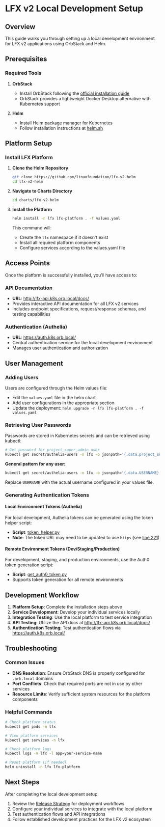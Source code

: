 # LFX v2 Local Development Setup

## Overview

This guide walks you through setting up a local development environment for LFX v2 applications using OrbStack and Helm.

## Prerequisites

### Required Tools

1. **OrbStack**
   - Install OrbStack following the [official installation guide](https://docs.orbstack.dev/install)
   - OrbStack provides a lightweight Docker Desktop alternative with Kubernetes support

2. **Helm**
   - Install Helm package manager for Kubernetes
   - Follow installation instructions at [helm.sh](https://helm.sh/docs/intro/install/)

## Platform Setup

### Install LFX Platform

1. **Clone the Helm Repository**
   ```bash
   git clone https://github.com/linuxfoundation/lfx-v2-helm
   cd lfx-v2-helm
   ```

2. **Navigate to Charts Directory**
   ```bash
   cd charts/lfx-v2-helm
   ```

3. **Install the Platform**
   ```bash
   helm install -n lfx lfx-platform . -f values.yaml
   ```

   This command will:
   - Create the `lfx` namespace if it doesn't exist
   - Install all required platform components
   - Configure services according to the values.yaml file

## Access Points

Once the platform is successfully installed, you'll have access to:

### API Documentation
- **URL**: http://lfx-api.k8s.orb.local/docs/
- Provides interactive API documentation for all LFX v2 services
- Includes endpoint specifications, request/response schemas, and testing capabilities

### Authentication (Authelia)
- **URL**: https://auth.k8s.orb.local/
- Central authentication service for the local development environment
- Manages user authentication and authorization

## User Management

### Adding Users

Users are configured through the Helm values file:
- Edit the `values.yaml` file in the helm chart
- Add user configurations in the appropriate section
- Update the deployment: `helm upgrade -n lfx lfx-platform . -f values.yaml`

### Retrieving User Passwords

Passwords are stored in Kubernetes secrets and can be retrieved using kubectl:

```bash
# Get password for project_super_admin user
kubectl get secret/authelia-users -n lfx -o jsonpath='{.data.project_super_admin}' | base64 -D
```

**General pattern for any user:**
```bash
kubectl get secret/authelia-users -n lfx -o jsonpath='{.data.USERNAME}' | base64 -D
```

Replace `USERNAME` with the actual username configured in your values file.

### Generating Authentication Tokens

#### Local Environment Tokens (Authelia)

For local development, Authelia tokens can be generated using the token helper script:

- **Script**: [token_helper.py](https://github.com/linuxfoundation/lfx-architecture-scratch/blob/main/2024-12%20ReBAC%20Demo/token_helper/token_helper.py)
- **Note**: The token URL may need to be updated to use `https` (see [line 221](https://github.com/linuxfoundation/lfx-architecture-scratch/blob/main/2024-12%20ReBAC%20Demo/token_helper/token_helper.py#L221))

#### Remote Environment Tokens (Dev/Staging/Production)

For development, staging, and production environments, use the Auth0 token generation script:

- **Script**: [get_auth0_token.py](https://github.com/linuxfoundation-it/itx-misc/blob/main/libs/get_auth0_token.py)
- Supports token generation for all remote environments

## Development Workflow

1. **Platform Setup**: Complete the installation steps above
2. **Service Development**: Develop your individual services locally
3. **Integration Testing**: Use the local platform to test service integration
4. **API Testing**: Utilize the API docs at http://lfx-api.k8s.orb.local/docs/
5. **Authentication Testing**: Test authentication flows via https://auth.k8s.orb.local/

## Troubleshooting

### Common Issues

- **DNS Resolution**: Ensure OrbStack DNS is properly configured for `.orb.local` domains
- **Port Conflicts**: Check that required ports are not in use by other services
- **Resource Limits**: Verify sufficient system resources for the platform components

### Helpful Commands

```bash
# Check platform status
kubectl get pods -n lfx

# View platform services
kubectl get services -n lfx

# Check platform logs
kubectl logs -n lfx -l app=your-service-name

# Reset platform (if needed)
helm uninstall -n lfx lfx-platform
```

## Next Steps

After completing the local development setup:

1. Review the [Release Strategy](./release-strategy.md) for deployment workflows
2. Configure your individual services to integrate with the local platform
3. Test authentication flows and API integrations
4. Follow established development practices for the LFX v2 ecosystem
